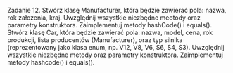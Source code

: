 Zadanie 12.
Stwórz klasę Manufacturer, która będzie zawierać pola: nazwa, rok założenia, kraj. 
Uwzględnij wszystkie niezbędne meotody oraz parametry konstruktora. Zaimplementuj metody hashCode() i equals().
Stwórz klasę Car, która będzie zawierać pola: nazwa, model, cena, rok produkcji, lista producentów (Manufacturer), 
oraz typ silnika (reprezentowany jako klasa enum, np. V12, V8, V6, S6, S4, S3). 
Uwzględnij wszystkie niezbędne metody oraz parametry konstruktora. Zaimplementuj metody hashcode() i equals().